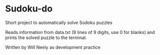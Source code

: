 # Sudoku-do
Short project to automatically solve Sodoku puzzles

Reads information from data.txt (9 lines of 9 digits, use 0 for blanks) and prints the solved puzzle to the terminal.

Written by Will Neely as development practice
